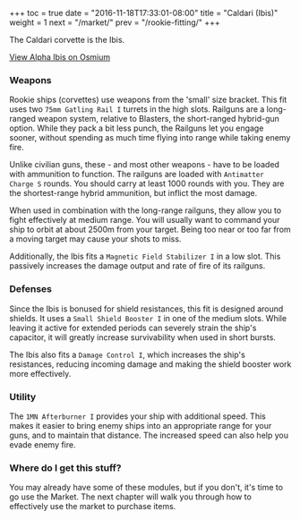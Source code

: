 +++
toc = true
date = "2016-11-18T17:33:01-08:00"
title = "Caldari (Ibis)"
weight = 1
next = "/market/"
prev = "/rookie-fitting/"
+++

The Caldari corvette is the Ibis.

<object type="image/svg+xml" 
	data="https://o.smium.org/api/convert/118274/svg/118274-alpha-ibis.svg?privatetoken=7738987711079383040">
	<a href="https://o.smium.org/loadout/private/118274/7738987711079383040">View Alpha Ibis on Osmium</a></object>

### Weapons

Rookie ships (corvettes) use weapons from the 'small' size bracket.
This fit uses two `75mm Gatling Rail I` turrets in the high slots.
Railguns are a long-ranged weapon system, relative to Blasters, the short-ranged hybrid-gun option.
While they pack a bit less punch, the Railguns let you engage sooner,
without spending as much time flying into range while taking enemy fire.

Unlike civilian guns, these - and most other weapons - have to be loaded with ammunition to function.
The railguns are loaded with `Antimatter Charge S` rounds.
You should carry at least 1000 rounds with you.
They are the shortest-range hybrid ammunition, but inflict the most damage. 

When used in combination with the long-range railguns, they allow you to fight effectively at medium range.
You will usually want to command your ship to orbit at about 2500m from your target.
Being too near or too far from a moving target may cause your shots to miss.

Additionally, the Ibis fits a `Magnetic Field Stabilizer I` in a low slot.
This passively increases the damage output and rate of fire of its railguns.

### Defenses

Since the Ibis is bonused for shield resistances, this fit is designed around shields.
It uses a `Small Shield Booster I` in one of the medium slots.
While leaving it active for extended periods can severely strain the ship's capacitor,
it will greatly increase survivability when used in short bursts.

The Ibis also fits a `Damage Control I`, which increases the ship's resistances, 
reducing incoming damage and making the shield booster work more effectively.

### Utility

The `1MN Afterburner I` provides your ship with additional speed. 
This makes it easier to bring enemy ships into an appropriate range for your guns,
and to maintain that distance.  The increased speed can also help you evade enemy fire.

### Where do I get this stuff?

You may already have some of these modules, but if you don't, it's time to go use the Market.
The next chapter will walk you through how to effectively use the market to purchase items.
